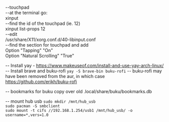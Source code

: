 
--touchpad  
--at the terminal go:  
xinput  
--find the id of the touchpad (ie. 12)  
xinput list-props 12  
--edit  
/usr/share/X11/xorg.conf.d/40-libinput.conf  
--find the section for touchpad and add  
Option "Tapping" "On"  
Option "Natural Scrolling" "True"  

-- Install yay - https://www.makeuseof.com/install-and-use-yay-arch-linux/
-- Install brave and buku-rofi
  `yay -S brave-bin buku-rofi`
-- buku-rofi may have been removed from the aur, in which case
https://github.com/erikh/buku-rofi

-- bookmarks for buku
copy over old .local/share/buku/bookmarks.db

-- mount hub usb
  `sudo mkdir /mnt/hub_usb`  
  `sudo pacman -S smbclient`  
  `sudo mount -t cifs //192.168.1.254/usb1 /mnt/hub_usb/ -o username=*,vers=1.0`  

